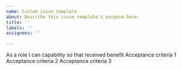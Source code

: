 ```yaml
---
name: Custom issue template
about: Describe this issue template's purpose here.
title: ''
labels: ''
assignees: ''

---
```


As a role I can capability so that received benefit
Acceptance criteria 1
Acceptance criteria 2
Acceptance criteria 3
